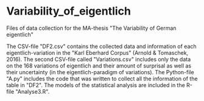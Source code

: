 # Variability_of_eigentlich
Files of data collection for the MA-thesis "The Variability of German eigentlich"

The CSV-file "DF2.csv" contains the collected data and information of each eigentlich-variation in the "Karl Eberhard Corpus" (Arnold & Tomaschek, 2016).
The second CSV-file called "Variations.csv" includes only the data on the 168 variations of eigentlich and their amount of surprisal as well as their uncertainty (in the eigentlich-paradigm of variations). 
The Python-file "A.py" includes the code that was written to collect all the information of the table in "DF2". 
The models of the statistical analysis are included in the R-file "Analyse3.R". 

